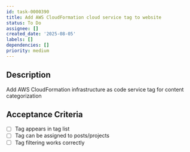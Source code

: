 ```yaml
---
id: task-0000390
title: Add AWS CloudFormation cloud service tag to website
status: To Do
assignee: []
created_date: '2025-08-05'
labels: []
dependencies: []
priority: medium
---
```


## Description

Add AWS CloudFormation infrastructure as code service tag for content categorization

## Acceptance Criteria

- [ ] Tag appears in tag list
- [ ] Tag can be assigned to posts/projects
- [ ] Tag filtering works correctly

